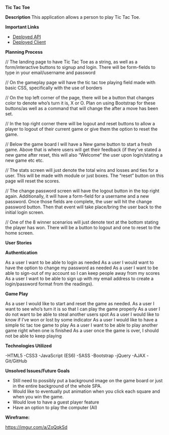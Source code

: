 **Tic Tac Toe**

**Description**
This application allows a person to play Tic Tac Toe.

**Important Links**

- [Deployed API](https://bhmdev.github.io/tictactoe/)
- [Deployed Client](https://github.com/bhmdev/tictactoe)

**Planning Process**

// The landing page to have Tic Tac Toe as a string, as well as a form/interactive buttons to signup and login. There will be form-fields to type in your email/username and password

// On the gameplay page will have the tic tac toe playing field made with basic CSS, specifically with the use of borders

// On the top left corner of the page, there will be a button that changes color to denote who’s turn it is, X or O. Plan on using Bootstrap for these buttons/as well as a command that will change the after a move has been set.

// In the top right corner there will be logout and reset buttons to allow a player to logout of their current game or give them the option to reset the game.

// Below the game board I will have a New game button to start a fresh game. Above that is where users will get their feedback (if they’ve stated a new game after reset, this will also “Welcome” the user upon login/stating a new game etc etc.

// The stats screen will just denote the total wins and losses and ties for a user. This will be made with module or just boxes. The “reset” button on this page will reset the scores.

// The change password screen will have the logout button in the top right again. Additionally, it will have a form-field for a username and a new password. Once those fields are complete, the user will hit the change password button. Then that event will take place/bring the user back to the initial login screen.

// One of the 8 winner scenarios will just denote text at the bottom stating the player has won. There will be a button to logout and one to reset to the home screen.

**User Stories**

**Authentication**

As a user I want to be able to login as needed
As a user I would want to have the option to change my password as needed
As a user I want to be able to sign-out of my account so I can keep people away from my scores
As a user I want to be able to sign up with my email address to create a login/password format from the readings).

**Game Play**

As a user I would like to start and reset the game as needed.
As a user I want to see who’s turn it is so that I can play the game properly
As a user I do not want to be able to steal another users spot
As a user I would like to know if I’ve won or lost by some indicator
As a user I would like to have a simple tic tac toe game to play
As a user I want to be able to play another game right when one is finished
As a user once the game is over, I should not be able to keep playing

**Technologies Utilized**

-HTML5
-CSS3
-JavaScript (ES6)
-SASS
-Bootstrap
-jQuery
-AJAX
-Git/GitHub

**Unsolved Issues/Future Goals**

- Still need to possibly put a background image on the game board or just in the entire background of the whole SPA.
- Would like to eventually put animation when you click each square and when you win the game.
- Would love to have a guest player feature
- Have an option to play the computer (AI)


**Wireframe:**

https://imgur.com/a/ZoQqkSd
